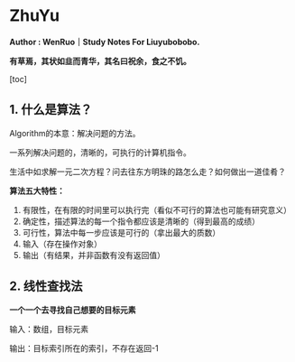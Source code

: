 # ZhuYu

**Author : WenRuo｜Study Notes For Liuyubobobo.**

**有草焉，其状如韭而青华，其名曰祝余，食之不饥。**


[toc]

## 1. 什么是算法？

Algorithm的本意：解决问题的方法。

一系列解决问题的，清晰的，可执行的计算机指令。

生活中如求解一元二次方程？问去往东方明珠的路怎么走？如何做出一道佳肴？

**算法五大特性：**

1.   有限性，在有限的时间里可以执行完（看似不可行的算法也可能有研究意义）
2.   确定性，描述算法的每一个指令都应该是清晰的（得到最高的成绩）
3.   可行性，算法中每一步应该是可行的（拿出最大的质数）
4.   输入（存在操作对象）
5.   输出（有结果，并非函数有没有返回值）



## 2. 线性查找法

**一个一个去寻找自己想要的目标元素**

输入：数组，目标元素

输出：目标索引所在的索引，不存在返回-1

```java
```

